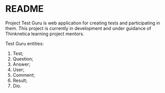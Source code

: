 # README

Project Test Guru is web application for creating tests and participating in them.
This project is currently in development and under guidance of Thinknetica learning project mentors.

Test Guru entities:
1) Test;
2) Question;
3) Answer;
4) User;
5) Comment;
6) Result;
7) Dio.
